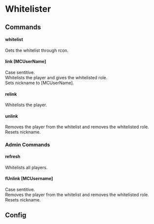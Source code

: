 # Whitelister

## Commands

#### whitelist
Gets the whitelist through rcon.

#### link \[MCUserName]
Case sentitive.<br/>
Whitelists the player and gives the whitelisted role.<br/>
Sets nickname to \[MCUserName].

#### relink
Whitelists the player.

#### unlink
Removes the player from the whitelist and removes the whitelisted role.<br/>
Resets nickname.

### Admin Commands

#### refresh
Whitelists all players.

#### fUnlink \[MCUsername]
Case sentitive.<br/>
Removes the player from the whitelist and removes the whitelisted role.<br/>
Resets nickname.

## Config
